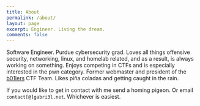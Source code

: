 ```yaml
---
title: About
permalink: /about/
layout: page
excerpt: Engineer. Living the dream.
comments: false
---
```


Software Engineer. Purdue cybersecurity grad. Loves all things offensive security, networking, linux, and homelab related, and as a result, is always working on something. Enjoys competing in CTFs and is especially interested in the pwn category. Former webmaster and president of the [b01lers](https://b01lers.com) CTF Team. Likes piña coladas and getting caught in the rain. 

If you would like to get in contact with me send a homing pigeon. Or email `contact[@]gabri3l.net`. Whichever is easiest. 